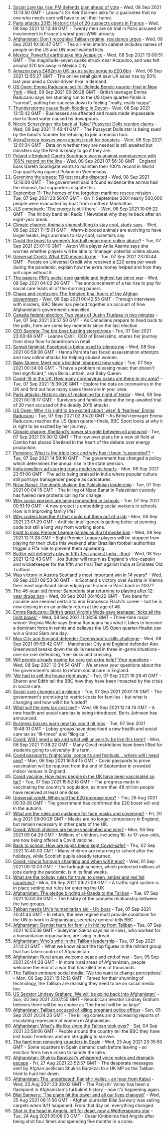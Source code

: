 1. [Social care tax rise: PM defends plan ahead of vote](https://www.bbc.co.uk/news/uk-politics-58483036?at_medium=RSS&at_campaign=KARANGA) - Wed, 08 Sep 2021 13:13:50 GMT - Labour's Sir Keir Starmer asks for a guarantee that no one who needs care will have to sell their home.
2. [Paris attacks 2015: Historic trial of 20 suspects opens in France](https://www.bbc.co.uk/news/world-europe-58486391?at_medium=RSS&at_campaign=KARANGA) - Wed, 08 Sep 2021 12:12:48 GMT - Twenty men are on trial in Paris accused of involvement in France's worst post-WWII atrocity.
3. [Afghanistan: Don't recognise Taliban regime, resistance urges](https://www.bbc.co.uk/news/world-asia-58484155?at_medium=RSS&at_campaign=KARANGA) - Wed, 08 Sep 2021 10:36:47 GMT - The all-men interim cabinet includes names of people on the US and UN most-wanted lists.
4. [Mexico: Powerful earthquake hits Acapulco](https://www.bbc.co.uk/news/world-latin-america-58484951?at_medium=RSS&at_campaign=KARANGA) - Wed, 08 Sep 2021 13:06:51 GMT - The magnitude-seven quake struck near Acapulco, and was felt around 370 km away in Mexico City.
5. [Amazon pays £492m in UK tax as sales surge to £20.6bn](https://www.bbc.co.uk/news/business-58485816?at_medium=RSS&at_campaign=KARANGA) - Wed, 08 Sep 2021 12:55:27 GMT - The online retail giant saw UK sales rise by 50% last year amid a Covid-driven hike in demand.
6. [US Open: Emma Raducanu set for Belinda Bencic quarter-final in New York](https://www.bbc.co.uk/sport/tennis/58477231?at_medium=RSS&at_campaign=KARANGA) - Wed, 08 Sep 2021 06:26:28 GMT - British teenager Emma Raducanu says her stunning run to the US Open quarter-finals is "surreal", putting her success down to feeling "really, really happy".
7. [Thunderstorms cause flash-flooding in Devon](https://www.bbc.co.uk/news/uk-england-devon-58487733?at_medium=RSS&at_campaign=KARANGA) - Wed, 08 Sep 2021 13:15:42 GMT - Businesses are affected and roads made impassable due to flood water caused by downpours.
8. [Nicole Scherzinger hits back at 'false' Pussycat Dolls reunion claims](https://www.bbc.co.uk/news/entertainment-arts-58485063?at_medium=RSS&at_campaign=KARANGA) - Wed, 08 Sep 2021 11:46:41 GMT - The Pussycat Dolls star is being sued by the band's founder for refusing to join a reunion tour.
9. [AstraZeneca bosses warn against rush for boosters](https://www.bbc.co.uk/news/health-58486526?at_medium=RSS&at_campaign=KARANGA) - Wed, 08 Sep 2021 12:01:34 GMT - Data on whether they are needed is still awaited but ministers say the NHS is ready to go if they are.
10. [Poland v England: Gareth Southgate warns against complacency with 100% record on the line](https://www.bbc.co.uk/sport/football/58404777?at_medium=RSS&at_campaign=KARANGA) - Wed, 08 Sep 2021 07:56:30 GMT - England boss Gareth Southgate wants to maintain their 100% record in World Cup qualifying against Poland on Wednesday.
11. [Geronimo the alpaca: TB test results disputed](https://www.bbc.co.uk/news/uk-england-bristol-58490510?at_medium=RSS&at_campaign=KARANGA) - Wed, 08 Sep 2021 13:16:00 GMT - The government said it found evidence the animal had the disease, but supporters dispute this.
12. [September 11: The heroes of the forgotten maritime rescue mission](https://www.bbc.co.uk/news/world-us-canada-58463014?at_medium=RSS&at_campaign=KARANGA) - Tue, 07 Sep 2021 23:56:07 GMT - On 11 September 2001 nearly 500,000 people were evacuated by boat from southern Manhattan.
13. [JLS comeback: 'The energy is still there'](https://www.bbc.co.uk/news/newsbeat-58466089?at_medium=RSS&at_campaign=KARANGA) - Wed, 08 Sep 2021 10:05:22 GMT - The hit boy band tell Radio 1 Newsbeat why they're back after an eight-year break.
14. [Climate change: Animals shapeshifting to stay cool, study says](https://www.bbc.co.uk/news/newsbeat-58487050?at_medium=RSS&at_campaign=KARANGA) - Wed, 08 Sep 2021 11:15:01 GMT - Warm-blooded animals are evolving to have larger beaks, legs and ears to stay cool, scientists say.
15. [Could the boost to women’s football mean more online abuse?](https://www.bbc.co.uk/news/uk-58478077?at_medium=RSS&at_campaign=KARANGA) - Tue, 07 Sep 2021 23:01:10 GMT - Aston Villa player Anita Asante says she worries whether players will be able to ‘manage’ potential online abuse.
16. [Universal Credit: What £20 means to me](https://www.bbc.co.uk/news/uk-58478076?at_medium=RSS&at_campaign=KARANGA) - Tue, 07 Sep 2021 23:00:44 GMT - People on Universal Credit who received a £20 extra per week during the pandemic, explain how the extra money helped and how they will cope without it.
17. [The papers: PM's social care gamble and highest tax since war](https://www.bbc.co.uk/news/blogs-the-papers-58483020?at_medium=RSS&at_campaign=KARANGA) - Wed, 08 Sep 2021 04:02:26 GMT - The announcement of a tax rise to pay for social care leads all of the morning papers.
18. [Chaos and confusion: The frenzied final hours of the Afghan government](https://www.bbc.co.uk/news/world-asia-58477131?at_medium=RSS&at_campaign=KARANGA) - Wed, 08 Sep 2021 00:42:55 GMT - Through interviews with insiders, BBC News has pieced together an account of how Afghanistan’s government unravelled.
19. [Canada federal election: Two years of Justin Trudeau in two minutes](https://www.bbc.co.uk/news/world-us-canada-58482593?at_medium=RSS&at_campaign=KARANGA) - Tue, 07 Sep 2021 23:57:50 GMT - As Canadians prepare to head back to the polls, here are some key moments since the last election.
20. [CEO Secrets: The bra boss busting stereotypes](https://www.bbc.co.uk/news/business-58423705?at_medium=RSS&at_campaign=KARANGA) - Tue, 07 Sep 2021 23:00:48 GMT - Leanne Cahill, CEO of Bravissimo, shares her journey from shop floor to boardroom in retail.
21. [Somali feminist: Facebook is being used to silence me](https://www.bbc.co.uk/news/world-africa-58355603?at_medium=RSS&at_campaign=KARANGA) - Wed, 08 Sep 2021 00:58:06 GMT - Hanna Paranta has faced assassination attempts and now online attacks for helping abused women.
22. [Baby Queen: Meet pop's boldest, sharpest new voice](https://www.bbc.co.uk/news/entertainment-arts-58462521?at_medium=RSS&at_campaign=KARANGA) - Tue, 07 Sep 2021 00:34:06 GMT - "I have a problem releasing music that doesn't feel significant," says Bella Latham, aka Baby Queen.
23. [Covid-19 in the UK: How many coronavirus cases are there in my area?](https://www.bbc.co.uk/news/uk-51768274?at_medium=RSS&at_campaign=KARANGA) - Tue, 07 Sep 2021 15:39:28 GMT - Explore the data on coronavirus in the UK and find out how many cases there are in your area.
24. [Paris attacks: Historic day of reckoning for night of terror](https://www.bbc.co.uk/news/world-europe-58472506?at_medium=RSS&at_campaign=KARANGA) - Wed, 08 Sep 2021 00:18:17 GMT - Survivors and families attend the long-awaited trial of 20 men accused of the deadly 2015 attacks.
25. [US Open: Why it is right to be excited about 'wise' & 'fearless' Emma Raducanu](https://www.bbc.co.uk/sport/tennis/58469895?at_medium=RSS&at_campaign=KARANGA) - Tue, 07 Sep 2021 02:35:20 GMT - As British teenager Emma Raducanu reaches the US Open quarter-finals, BBC Sport looks at why it is right to be excited by her journey.
26. [Climate change: Shetland's power struggle between oil and wind](https://www.bbc.co.uk/news/uk-scotland-58464439?at_medium=RSS&at_campaign=KARANGA) - Tue, 07 Sep 2021 05:30:12 GMT - The row over plans for a new oil field at Cambo has placed Shetland in the heart of the debate over energy production.
27. [Pensions: What is the triple lock and why has it been 'suspended'?](https://www.bbc.co.uk/news/business-53082530?at_medium=RSS&at_campaign=KARANGA) - Tue, 07 Sep 2021 14:59:10 GMT - The government has changed a policy which determines the annual rise in the state pension.
28. [India jewellery ad starring trans model wins hearts](https://www.bbc.co.uk/news/world-asia-india-58449746?at_medium=RSS&at_campaign=KARANGA) - Mon, 06 Sep 2021 23:51:00 GMT - The ad is being praised in India where popular culture still portrays transgender people as caricatures.
29. [Nizar Banat: The death shaking the Palestinian leadership](https://www.bbc.co.uk/news/world-middle-east-58400442?at_medium=RSS&at_campaign=KARANGA) - Tue, 07 Sep 2021 00:04:15 GMT - The killing of Nizar Banat in Palestinian custody has fuelled rare protests calling for change.
30. [Why social workers are being embedded in schools](https://www.bbc.co.uk/news/uk-england-london-57978625?at_medium=RSS&at_campaign=KARANGA) - Tue, 07 Sep 2021 00:51:19 GMT - A new project is embedding social workers in schools. How is it improving family life?
31. [Why coders love the AI that could put them out of a job](https://www.bbc.co.uk/news/business-57914432?at_medium=RSS&at_campaign=KARANGA) - Mon, 06 Sep 2021 23:01:29 GMT - Artificial intelligence is getting better at penning code but still a long way from working alone.
32. [Eight to miss Premier League games as Brazil invoke ban](https://www.bbc.co.uk/sport/football/58486811?at_medium=RSS&at_campaign=KARANGA) - Wed, 08 Sep 2021 12:11:28 GMT - Eight Premier League players will be stopped from playing for their clubs this weekend after Brazilian football authorities trigger a Fifa rule to prevent them appearing.
33. [Buttler will definitely play in fifth Test against India - Root](https://www.bbc.co.uk/sport/cricket/58487061?at_medium=RSS&at_campaign=KARANGA) - Wed, 08 Sep 2021 12:12:43 GMT - Jos Buttler will return as England's vice-captain and wicketkeeper for the fifth and final Test against India at Emirates Old Trafford.
34. [Was victory in Austria Scotland's most important win in 14 years?](https://www.bbc.co.uk/sport/football/58482892?at_medium=RSS&at_campaign=KARANGA) - Wed, 08 Sep 2021 09:53:36 GMT - Is Scotland's victory over Austria in Vienna their most significant since edging out France in Paris back in 2007?
35. [The 46-year-old former Sampdoria star returning to playing after 12-year drugs ban](https://www.bbc.co.uk/sport/football/58478778?at_medium=RSS&at_campaign=KARANGA) - Wed, 08 Sep 2021 06:46:22 GMT - Two bans for cocaine use seemed certain to end Francesco Flachi's career - but he is now closing in on an unlikely return at the age of 46.
36. [Emma Raducanu: British great Virginia Wade says teenager 'ticks all the right boxes'](https://www.bbc.co.uk/sport/av/tennis/58488566?at_medium=RSS&at_campaign=KARANGA) - Wed, 08 Sep 2021 11:08:59 GMT - Three-time major winner Virginia Wade says Emma Raducanu has what it takes to become a dominant force in tennis and believes the US Open quarter-finalist can win a Grand Slam one day.
37. [Man City and England defender Greenwood's skills challenge](https://www.bbc.co.uk/sport/av/football/58467752?at_medium=RSS&at_campaign=KARANGA) - Wed, 08 Sep 2021 05:59:42 GMT - Manchester City and England defender Alex Greenwood breaks down the skills needed in three in-game situations - one-on-one defending, free-kicks and crossing.
38. [Will people already paying for care get extra help? Your questions](https://www.bbc.co.uk/news/uk-politics-58474851?at_medium=RSS&at_campaign=KARANGA) - Wed, 08 Sep 2021 10:34:54 GMT - We answer your questions about the the government's plans to reform social care in England.
39. [‘We had to sell the house right away’](https://www.bbc.co.uk/news/uk-58481992?at_medium=RSS&at_campaign=KARANGA) - Tue, 07 Sep 2021 19:26:41 GMT - Sharon and Edith tell the BBC how they have been impacted by the crisis in social care.
40. [Social care changes at-a-glance](https://www.bbc.co.uk/news/uk-politics-58473787?at_medium=RSS&at_campaign=KARANGA) - Tue, 07 Sep 2021 20:01:16 GMT - The government's promising to restrict costs for families - but what is changing and how will it be funded?
41. [What will the new tax cost me?](https://www.bbc.co.uk/news/uk-politics-58436009?at_medium=RSS&at_campaign=KARANGA) - Wed, 08 Sep 2021 12:14:16 GMT - A new health and social care tax is being introduced, Boris Johnson has announced.
42. [Business bosses warn new tax could hit jobs](https://www.bbc.co.uk/news/business-58473810?at_medium=RSS&at_campaign=KARANGA) - Tue, 07 Sep 2021 19:48:31 GMT - Lobby groups have described a new health and social care tax as "ill-timed" and "illogical".
43. [Covid: Will I need a jab and what will university be like this term?](https://www.bbc.co.uk/news/explainers-52753913?at_medium=RSS&at_campaign=KARANGA) - Mon, 06 Sep 2021 11:38:22 GMT - Many Covid restrictions have been lifted for students going to university this term.
44. [Covid passports: Nightclubs, concerts and festivals... where will I need one?](https://www.bbc.co.uk/news/explainers-55718553?at_medium=RSS&at_campaign=KARANGA) - Mon, 06 Sep 2021 16:54:15 GMT - Covid passports to prove vaccination will be required from the end of September in crowded indoor venues in England.
45. [Covid vaccine: How many people in the UK have been vaccinated so far?](https://www.bbc.co.uk/news/health-55274833?at_medium=RSS&at_campaign=KARANGA) - Tue, 07 Sep 2021 15:52:18 GMT - The progress made in vaccinating the country's population, as more than 48 million people have received at least one dose.
46. [Universal credit: When will the £20 increase stop?](https://www.bbc.co.uk/news/uk-41487126?at_medium=RSS&at_campaign=KARANGA) - Thu, 26 Aug 2021 09:30:28 GMT - The government has confirmed the £20 boost will end in the autumn.
47. [What are the rules and guidance for face masks and coverings?](https://www.bbc.co.uk/news/health-51205344?at_medium=RSS&at_campaign=KARANGA) - Fri, 20 Aug 2021 08:09:28 GMT - Masks are no longer compulsory in England, but remain necessary in other parts of the UK.
48. [Covid: Which children are being vaccinated and why?](https://www.bbc.co.uk/news/health-57888429?at_medium=RSS&at_campaign=KARANGA) - Mon, 06 Sep 2021 09:04:29 GMT - Millions of children, including 16- to 17-year-olds, are now being offered a Covid vaccine.
49. [Back to school: How are pupils being kept Covid-safe?](https://www.bbc.co.uk/news/education-51643556?at_medium=RSS&at_campaign=KARANGA) - Thu, 02 Sep 2021 10:40:00 GMT - Many children are returning to school after the holidays, while Scottish pupils already returned.
50. [Covid: How is furlough changing and when will it end?](https://www.bbc.co.uk/news/explainers-52135342?at_medium=RSS&at_campaign=KARANGA) - Wed, 01 Sep 2021 09:10:03 GMT - The furlough scheme, which protected millions of jobs during the pandemic, is in its final weeks.
51. [What are the holiday rules for travel to green, amber and red list countries?](https://www.bbc.co.uk/news/explainers-52544307?at_medium=RSS&at_campaign=KARANGA) - Mon, 06 Sep 2021 09:27:09 GMT - A traffic light system is in place setting out rules for entering the UK
52. [Afghanistan: The pledge binding al-Qaeda to the Taliban](https://www.bbc.co.uk/news/world-asia-58473574?at_medium=RSS&at_campaign=KARANGA) - Tue, 07 Sep 2021 10:02:06 GMT - The history of the complex relationship between the two groups.
53. [Taliban needs UN's humanitarian aid - UN boss](https://www.bbc.co.uk/news/world-us-canada-58482840?at_medium=RSS&at_campaign=KARANGA) - Tue, 07 Sep 2021 20:41:44 GMT - In return, the new regime must provide conditions for the UN to work in Afghanistan, secretary general tells BBC.
54. [Afghanistan: Dentist fears for family in hiding from Taliban](https://www.bbc.co.uk/news/uk-england-cumbria-58474735?at_medium=RSS&at_campaign=KARANGA) - Tue, 07 Sep 2021 16:55:38 GMT - Suleyman Sakha says his in-laws, who worked for a humanitarian organisation, are living in dread.
55. [Afghanistan: Who's who in the Taliban leadership](https://www.bbc.co.uk/news/world-asia-58235639?at_medium=RSS&at_campaign=KARANGA) - Tue, 07 Sep 2021 21:14:21 GMT - What we know about the top figures in the militant group that has taken control of Afghanistan.
56. [Afghanistan: Rural areas welcome peace and end of war](https://www.bbc.co.uk/news/world-asia-58456955?at_medium=RSS&at_campaign=KARANGA) - Sun, 05 Sep 2021 20:44:28 GMT - In more rural areas of Afghanistan, people welcome the end of a war that has killed tens of thousands.
57. [The Taliban embrace social media: 'We too want to change perceptions'](https://www.bbc.co.uk/news/world-asia-58466939?at_medium=RSS&at_campaign=KARANGA) - Mon, 06 Sep 2021 15:12:13 GMT - Famed for their shunning of technology, the Taliban are realising they need to be on social media too.
58. [US Senator Lindsey Graham: 'We will be going back into Afghanistan'](https://www.bbc.co.uk/news/world-us-canada-58456953?at_medium=RSS&at_campaign=KARANGA) - Sun, 05 Sep 2021 23:07:55 GMT - Republican Senator Lindsey Graham believes there will be no choice as "the threat will be so large".
59. [Afghanistan: Taliban accused of killing pregnant police officer](https://www.bbc.co.uk/news/world-asia-58455826?at_medium=RSS&at_campaign=KARANGA) - Sun, 05 Sep 2021 20:24:23 GMT - The killing comes amid increasing reports of escalating repression of women in Afghanistan.
60. [Afghanistan: What's life like since the Taliban took over?](https://www.bbc.co.uk/news/world-asia-58434735?at_medium=RSS&at_campaign=KARANGA) - Sat, 04 Sep 2021 23:58:06 GMT - People around the country tell the BBC they have lost basic freedoms and are struggling to survive.
61. [The hard men removing squatters in Spain](https://www.bbc.co.uk/news/stories-58310532?at_medium=RSS&at_campaign=KARANGA) - Wed, 25 Aug 2021 23:35:50 GMT - Some squatters in Spain demand cash before leaving - so eviction firms have arisen to handle the talks.
62. [Afghanistan: Shukria Barakzai's whispered voice notes and dramatic escape](https://www.bbc.co.uk/news/world-asia-58345901?at_medium=RSS&at_campaign=KARANGA) - Fri, 27 Aug 2021 23:52:57 GMT - The desperate messages sent by Afghan politician Shukria Barakzai to a UK MP as the Taliban tried to hunt her down.
63. [Afghanistan: The 'undefeated' Panjshir Valley - an hour from Kabul](https://www.bbc.co.uk/news/world-asia-58329527?at_medium=RSS&at_campaign=KARANGA) - Wed, 25 Aug 2021 23:38:02 GMT - The Panjshir Valley has been a flashpoint in Afghanistan's turbulent history - now it's happening again.
64. [Bilal Sarwary: 'The plane hit the tower and all our lives changed'](https://www.bbc.co.uk/news/world-south-asia-58071592?at_medium=RSS&at_campaign=KARANGA) - Wed, 25 Aug 2021 08:11:56 GMT - Afghan journalist Bilal Sarwary was selling carpets when 9/11 happened. From that day on, everything changed.
65. [Shot in the head in Angola, left for dead, now a Wetherspoons star](https://www.bbc.co.uk/news/uk-58266180?at_medium=RSS&at_campaign=KARANGA) - Tue, 24 Aug 2021 05:08:05 GMT - Cesar Kimbirima fled Angola after being shot four times and spending five months in a coma.
